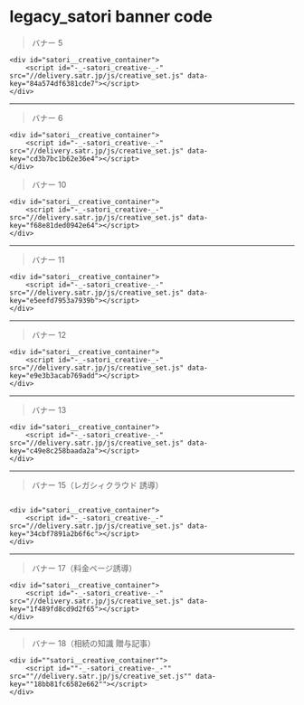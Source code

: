 # legacy_satori banner code

> バナー 5

```
<div id="satori__creative_container">
    <script id="-_-satori_creative-_-" src="//delivery.satr.jp/js/creative_set.js" data-key="84a574df6381cde7"></script>
</div>
```

---

> バナー 6

```
<div id="satori__creative_container">
    <script id="-_-satori_creative-_-" src="//delivery.satr.jp/js/creative_set.js" data-key="cd3b7bc1b62e36e4"></script>
</div>
```

> バナー 10

```
<div id="satori__creative_container">
    <script id="-_-satori_creative-_-" src="//delivery.satr.jp/js/creative_set.js" data-key="f68e81ded0942e64"></script>
</div>
```

---

> バナー 11

```
<div id="satori__creative_container">
    <script id="-_-satori_creative-_-" src="//delivery.satr.jp/js/creative_set.js" data-key="e5eefd7953a7939b"></script>
</div>
```

---

> バナー 12

```
<div id="satori__creative_container">
    <script id="-_-satori_creative-_-" src="//delivery.satr.jp/js/creative_set.js" data-key="e9e3b3acab769add"></script>
</div>
```

---

> バナー 13

```
<div id="satori__creative_container">
    <script id="-_-satori_creative-_-" src="//delivery.satr.jp/js/creative_set.js" data-key="c49e8c258baada2a"></script>
</div>
```

---

> バナー 15（レガシィクラウド 誘導）

```

<div id="satori__creative_container">
    <script id="-_-satori_creative-_-" src="//delivery.satr.jp/js/creative_set.js" data-key="34cbf7891a2b6f6c"></script>
</div>
```

---

> バナー 17（料金ページ誘導）

```
<div id="satori__creative_container">
    <script id="-_-satori_creative-_-" src="//delivery.satr.jp/js/creative_set.js" data-key="1f489fd8cd9d2f65"></script>
</div>
```

---

> バナー 18（相続の知識 贈与記事）

```
<div id=""satori__creative_container"">
    <script id=""-_-satori_creative-_-"" src=""//delivery.satr.jp/js/creative_set.js"" data-key=""18bb81fc6582e662""></script>
</div>
```
